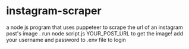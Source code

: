 # instagram-scraper
a node js program that uses puppeteer to scrape the url of an instagram post's image .
run node script.js YOUR_POST_URL to get the image! add your username and password to .env file to login
